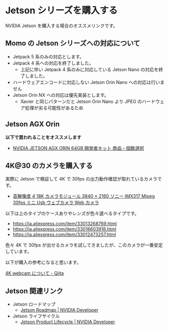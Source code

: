 # Jetson シリーズを購入する

NVIDIA Jetson を購入する場合のオススメリンクです。

## Momo の Jetson シリーズへの対応について

- Jetpack 5 系のみの対応とします。
- Jetpack 4 系への対応を終了しました。
    - 上記に伴い Jetpack 4 系のみに対応している Jetson Nano の対応を終了しました。
- ハードウェアエンコードに対応しない Jetson Orin Nano への対応は行いません
- Jetson Orin NX への対応は優先実装とします。
    - Xavier と同じパターンだと Jetson Orin Nano より JPEG のハードウェア処理が劣る可能性があるため

## Jetson AGX Orin

**以下で買われることをオススメします**

- [NVIDIA JETSON AGX ORIN 64GB 開発者キット 商品・個数選択](https://ryoyo-direct.jp/shopping/jetson-orin/jetson-orin64)

## 4K@30 のカメラを購入する

実際に Jetson で検証して 4K で 30fps の出力動作確認が取れているカメラです。

- [高解像度 4 18K カメラモジュール 3840 × 2160 ソニー IMX317 Mjpeg 30fps ミニ Usb ウェブカメラ Web カメラ](https://ja.aliexpress.com/item/32999909513.html)

以下は上のタイプのケースありやレンズが色々選べるタイプです。

- https://ja.aliexpress.com/item/33013268769.html
- https://ja.aliexpress.com/item/33016603918.html
- https://ja.aliexpress.com/item/33012473257.html

色々 4K で 30fps が出せるカメラを試してきましたが、このカメラが一番安定しています。

以下が購入の参考になると思います。

[4K webcam について \- Qiita](https://qiita.com/tetsu_koba/items/8b4921f257a46a15d2a7)


## Jetson 関連リンク

- Jetson ロードマップ
    - [Jetson Roadmap \| NVIDIA Developer](https://developer.nvidia.com/embedded/develop/roadmap)
- Jetson ライフサイクル
    - [Jetson Product Lifecycle \| NVIDIA Developer](https://developer.nvidia.com/embedded/lifecycle)
